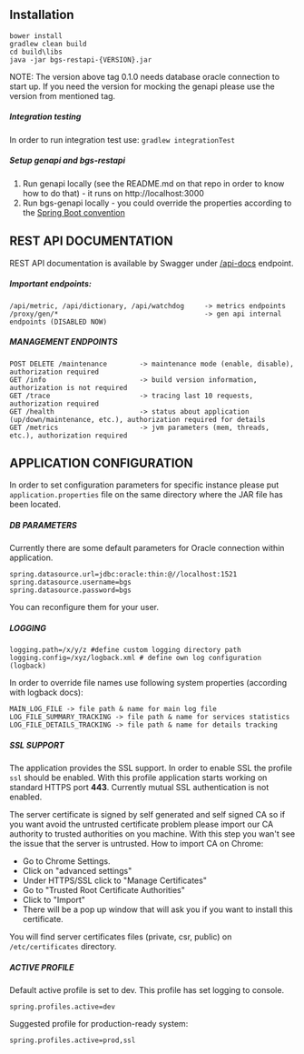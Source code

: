 ## Installation

```
bower install
gradlew clean build
cd build\libs
java -jar bgs-restapi-{VERSION}.jar
```

NOTE: The version above tag 0.1.0 needs database oracle connection to start up. If you need the version for mocking the genapi please
use the version from mentioned tag.

##### Integration testing

In order to run integration test use: `gradlew integrationTest`

##### Setup genapi and bgs-restapi

1. Run genapi locally (see the README.md on that repo in order to know how to do that) - it runs on http://localhost:3000
2. Run bgs-genapi locally - you could override the properties according to the [Spring Boot convention](http://docs.spring.io/spring-boot/docs/current/reference/html/boot-features-external-config.html)

## REST API DOCUMENTATION

REST API documentation is available by Swagger under [/api-docs](http://localhost:8080/api-docs) endpoint.

##### Important endpoints:

```
/api/metric, /api/dictionary, /api/watchdog     -> metrics endpoints
/proxy/gen/*                                    -> gen api internal endpoints (DISABLED NOW)
```

##### MANAGEMENT ENDPOINTS
```
POST DELETE /maintenance        -> maintenance mode (enable, disable), authorization required
GET /info                       -> build version information, authorization is not required
GET /trace                      -> tracing last 10 requests, authorization required
GET /health                     -> status about application (up/down/maintenance, etc.), authorization required for details
GET /metrics                    -> jvm parameters (mem, threads, etc.), authorization required
```

## APPLICATION CONFIGURATION

In order to set configuration parameters for specific instance please put `application.properties` file on the same 
directory where the JAR file has been located.

##### DB PARAMETERS

Currently there are some default parameters for Oracle connection within application.

```
spring.datasource.url=jdbc:oracle:thin:@//localhost:1521
spring.datasource.username=bgs
spring.datasource.password=bgs
```

You can reconfigure them for your user.

##### LOGGING

```
logging.path=/x/y/z #define custom logging directory path
logging.config=/xyz/logback.xml # define own log configuration (logback)
```

In order to override file names use following system properties (according with logback docs):

```
MAIN_LOG_FILE -> file path & name for main log file
LOG_FILE_SUMMARY_TRACKING -> file path & name for services statistics
LOG_FILE_DETAILS_TRACKING -> file path & name for details tracking
```

##### SSL SUPPORT

The application provides the SSL support. In order to enable SSL the profile `ssl` should be enabled. With this profile application starts
working on standard HTTPS port **443**. Currently mutual SSL authentication is not enabled.

The server certificate is signed by self generated and self signed CA so if you want avoid the untrusted certificate problem please import our CA authority
to trusted authorities on you machine. With this step you wan't see the issue that the server is untrusted. How to import CA on Chrome:

- Go to Chrome Settings.
- Click on "advanced settings"
- Under HTTPS/SSL click to "Manage Certificates"
- Go to "Trusted Root Certificate Authorities"
- Click to "Import"
- There will be a pop up window that will ask you if you want to install this certificate.

You will find server certificates files (private, csr, public) on `/etc/certificates` directory.

##### ACTIVE PROFILE

Default active profile is set to dev. This profile has set logging to console.

```
spring.profiles.active=dev
```

Suggested profile for production-ready system:
 
```
spring.profiles.active=prod,ssl
```
